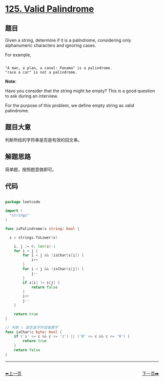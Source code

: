 # [125. Valid Palindrome](https://leetcode.com/problems/valid-palindrome/description/)

## 题目

Given a string, determine if it is a palindrome, considering only alphanumeric characters and ignoring cases.

For example,

```

"A man, a plan, a canal: Panama" is a palindrome.
"race a car" is not a palindrome.

```

**Note**:  

Have you consider that the string might be empty? This is a good question to ask during an interview.

For the purpose of this problem, we define empty string as valid palindrome.

## 题目大意

判断所给的字符串是否是有效的回文串。

## 解题思路

简单题，按照题意做即可。

## 代码

```go

package leetcode

import (
  "strings"
)

func isPalindrome(s string) bool {

  s = strings.ToLower(s)

	i, j := 0, len(s)-1
	for i < j {
		for i < j && !isChar(s[i]) {
			i++
		}
		for i < j && !isChar(s[j]) {
			j--
		}
		if s[i] != s[j] {
			return false
		}
		i++
		j--
	}

	return true
}

// 判断 c 是否是字符或者数字
func isChar(c byte) bool {
	if ('a' <= c && c <= 'z') || ('0' <= c && c <= '9') {
		return true
	}
	return false
}

```
----------------------------------------------
<div style="display: flex;justify-content: space-between;align-items: center;">
<p><a href="https://books.halfrost.com/leetcode/ChapterFour/0124.Binary-Tree-Maximum-Path-Sum/">⬅️上一页</a></p>
<p><a href="https://books.halfrost.com/leetcode/ChapterFour/0126.Word-Ladder-II/">下一页➡️</a></p>
</div>
